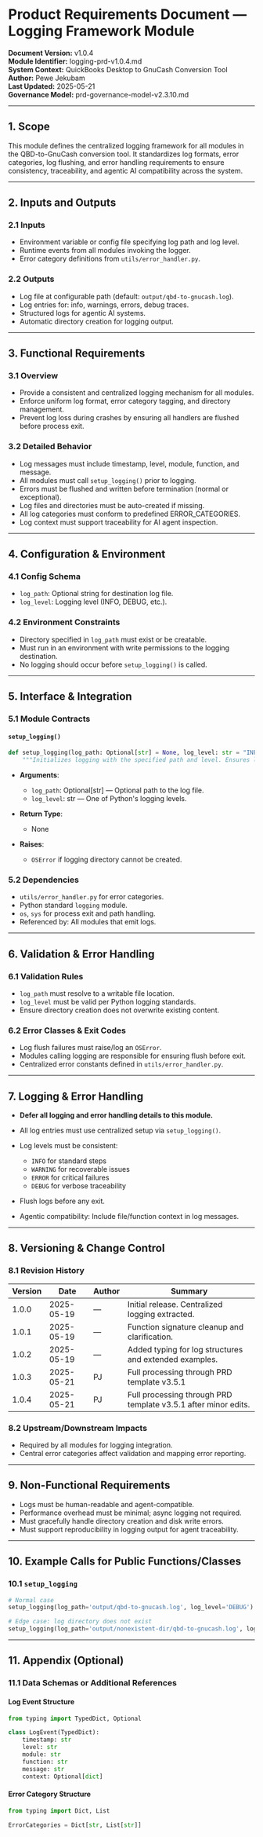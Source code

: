 # Product Requirements Document — Logging Framework Module  

**Document Version:** v1.0.4  
**Module Identifier:** logging-prd-v1.0.4.md  
**System Context:** QuickBooks Desktop to GnuCash Conversion Tool  
**Author:** Pewe Jekubam  
**Last Updated:** 2025-05-21  
**Governance Model:** prd-governance-model-v2.3.10.md  

---

## 1. Scope  
This module defines the centralized logging framework for all modules in the QBD-to-GnuCash conversion tool. It standardizes log formats, error categories, log flushing, and error handling requirements to ensure consistency, traceability, and agentic AI compatibility across the system.

---

## 2. Inputs and Outputs  

### 2.1 Inputs  
- Environment variable or config file specifying log path and log level.  
- Runtime events from all modules invoking the logger.  
- Error category definitions from `utils/error_handler.py`.

### 2.2 Outputs  
- Log file at configurable path (default: `output/qbd-to-gnucash.log`).  
- Log entries for: info, warnings, errors, debug traces.  
- Structured logs for agentic AI systems.  
- Automatic directory creation for logging output.

---

## 3. Functional Requirements  

### 3.1 Overview  
- Provide a consistent and centralized logging mechanism for all modules.  
- Enforce uniform log format, error category tagging, and directory management.  
- Prevent log loss during crashes by ensuring all handlers are flushed before process exit.

### 3.2 Detailed Behavior  
- Log messages must include timestamp, level, module, function, and message.  
- All modules must call `setup_logging()` prior to logging.  
- Errors must be flushed and written before termination (normal or exceptional).  
- Log files and directories must be auto-created if missing.  
- All log categories must conform to predefined ERROR_CATEGORIES.  
- Log context must support traceability for AI agent inspection.

---

## 4. Configuration & Environment  

### 4.1 Config Schema  
- `log_path`: Optional string for destination log file.  
- `log_level`: Logging level (INFO, DEBUG, etc.).  

### 4.2 Environment Constraints  
- Directory specified in `log_path` must exist or be creatable.  
- Must run in an environment with write permissions to the logging destination.  
- No logging should occur before `setup_logging()` is called.

---

## 5. Interface & Integration  

### 5.1 Module Contracts  

#### `setup_logging()`  
```python
def setup_logging(log_path: Optional[str] = None, log_level: str = "INFO") -> None:
    """Initializes logging with the specified path and level. Ensures log directory exists and applies the standard format."""
```

- **Arguments**:  
  - `log_path`: Optional[str] — Optional path to the log file.  
  - `log_level`: str — One of Python's logging levels.  

- **Return Type**:  
  - None  

- **Raises**:  
  - `OSError` if logging directory cannot be created.  

### 5.2 Dependencies  
- `utils/error_handler.py` for error categories.  
- Python standard `logging` module.  
- `os`, `sys` for process exit and path handling.  
- Referenced by: All modules that emit logs.

---

## 6. Validation & Error Handling  

### 6.1 Validation Rules  
- `log_path` must resolve to a writable file location.  
- `log_level` must be valid per Python logging standards.  
- Ensure directory creation does not overwrite existing content.

### 6.2 Error Classes & Exit Codes  
- Log flush failures must raise/log an `OSError`.  
- Modules calling logging are responsible for ensuring flush before exit.  
- Centralized error constants defined in `utils/error_handler.py`.

---

## 7. Logging & Error Handling  

- **Defer all logging and error handling details to this module.**  
- All log entries must use centralized setup via `setup_logging()`.  
- Log levels must be consistent:  
  - `INFO` for standard steps  
  - `WARNING` for recoverable issues  
  - `ERROR` for critical failures  
  - `DEBUG` for verbose traceability  

- Flush logs before any exit.  
- Agentic compatibility: Include file/function context in log messages.

---

## 8. Versioning & Change Control  

### 8.1 Revision History  
| Version | Date       | Author | Summary                                               
|---------|------------|--------|--------------------------------------------------------
| 1.0.0   | 2025-05-19 | —      | Initial release. Centralized logging extracted.       
| 1.0.1   | 2025-05-19 | —      | Function signature cleanup and clarification.          
| 1.0.2   | 2025-05-19 | —      | Added typing for log structures and extended examples. 
| 1.0.3   | 2025-05-21 | PJ     | Full processing through PRD template v3.5.1             
| 1.0.4   | 2025-05-21 | PJ     | Full processing through PRD template v3.5.1 after minor edits.

### 8.2 Upstream/Downstream Impacts  
- Required by all modules for logging integration.  
- Central error categories affect validation and mapping error reporting.

---

## 9. Non-Functional Requirements  
- Logs must be human-readable and agent-compatible.  
- Performance overhead must be minimal; async logging not required.  
- Must gracefully handle directory creation and disk write errors.  
- Must support reproducibility in logging output for agent traceability.

---

## 10. Example Calls for Public Functions/Classes  

### 10.1 `setup_logging`  
```python
# Normal case
setup_logging(log_path='output/qbd-to-gnucash.log', log_level='DEBUG')

# Edge case: log directory does not exist
setup_logging(log_path='output/nonexistent-dir/qbd-to-gnucash.log', log_level='INFO')
```

---

## 11. Appendix (Optional)

### 11.1 Data Schemas or Additional References  

#### Log Event Structure  
```python
from typing import TypedDict, Optional

class LogEvent(TypedDict):
    timestamp: str
    level: str
    module: str
    function: str
    message: str
    context: Optional[dict]
```

#### Error Category Structure  
```python
from typing import Dict, List

ErrorCategories = Dict[str, List[str]]
```
